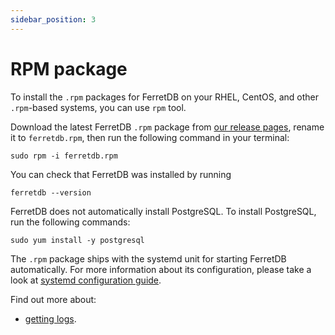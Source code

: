 ```yaml
---
sidebar_position: 3
---
```


# RPM package

To install the `.rpm` packages for FerretDB on your RHEL, CentOS, and other `.rpm`-based systems,
you can use `rpm` tool.

Download the latest FerretDB `.rpm` package from [our release pages](https://github.com/FerretDB/FerretDB/releases/latest),
rename it to `ferretdb.rpm`,
then run the following command in your terminal:

```shell
sudo rpm -i ferretdb.rpm
```

You can check that FerretDB was installed by running

```shell
ferretdb --version
```

FerretDB does not automatically install PostgreSQL.
To install PostgreSQL, run the following commands:

```shell
sudo yum install -y postgresql
```

The `.rpm` package ships with the systemd unit for starting FerretDB automatically.
For more information about its configuration, please take a look at [systemd configuration guide](systemd.md).

Find out more about:

- [getting logs](../../configuration/observability.md#logging).
